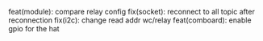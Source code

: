 
feat(module): compare relay config
fix(socket): reconnect to all topic after reconnection
fix(i2c): change read addr wc/relay
feat(comboard): enable gpio for the hat